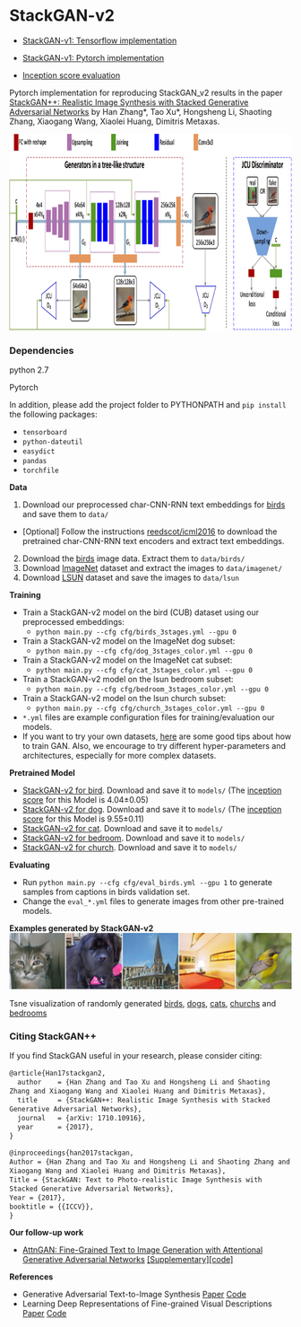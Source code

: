 # StackGAN-v2

- [StackGAN-v1: Tensorflow implementation](https://github.com/hanzhanggit/StackGAN)

- [StackGAN-v1: Pytorch implementation](https://github.com/hanzhanggit/StackGAN-Pytorch)

- [Inception score evaluation](https://github.com/hanzhanggit/StackGAN-inception-model)


Pytorch implementation for reproducing StackGAN_v2 results in the paper [StackGAN++: Realistic Image Synthesis with Stacked Generative Adversarial Networks](https://arxiv.org/abs/1710.10916) by Han Zhang*, Tao Xu*, Hongsheng Li, Shaoting Zhang, Xiaogang Wang,   Xiaolei Huang, Dimitris Metaxas.

<img src="examples/framework.jpg" width="900px" height="350px"/>



### Dependencies
python 2.7

Pytorch

In addition, please add the project folder to PYTHONPATH and `pip install` the following packages:
- `tensorboard`
- `python-dateutil`
- `easydict`
- `pandas`
- `torchfile`



**Data**

1. Download our preprocessed char-CNN-RNN text embeddings for [birds](https://drive.google.com/open?id=0B3y_msrWZaXLT1BZdVdycDY5TEE) and save them to `data/`
  - [Optional] Follow the instructions [reedscot/icml2016](https://github.com/reedscot/icml2016) to download the pretrained char-CNN-RNN text encoders and extract text embeddings.
2. Download the [birds](http://www.vision.caltech.edu/visipedia/CUB-200-2011.html) image data. Extract them to `data/birds/`
3. Download [ImageNet](http://image-net.org/download) dataset and extract the images to `data/imagenet/`
4. Download [LSUN](https://github.com/fyu/lsun) dataset and save the images to `data/lsun`




**Training**

- Train a StackGAN-v2 model on the bird (CUB) dataset using our preprocessed embeddings:
  -  `python main.py --cfg cfg/birds_3stages.yml --gpu 0`
- Train a StackGAN-v2 model on the ImageNet dog subset:
  -  `python main.py --cfg cfg/dog_3stages_color.yml --gpu 0`
- Train a StackGAN-v2 model on the ImageNet cat subset:
  -  `python main.py --cfg cfg/cat_3stages_color.yml --gpu 0`
- Train a StackGAN-v2 model on the lsun bedroom subset:
  -  `python main.py --cfg cfg/bedroom_3stages_color.yml --gpu 0`
- Train a StackGAN-v2 model on the lsun church subset:
  -  `python main.py --cfg cfg/church_3stages_color.yml --gpu 0`
- `*.yml` files are example configuration files for training/evaluation our models.
- If you want to try your own datasets, [here](https://github.com/soumith/ganhacks) are some good tips about how to train GAN. Also, we encourage to try different hyper-parameters and architectures, especially for more complex datasets.



**Pretrained Model**
- [StackGAN-v2 for bird](https://drive.google.com/open?id=1s5Yf3nFiXx0lltMFOiJWB6s1LP24RcwH). Download and save it to `models/` (The [inception score](https://github.com/hanzhanggit/StackGAN-inception-model) for this Model is 4.04±0.05)
- [StackGAN-v2 for dog](https://drive.google.com/open?id=1zcwYfvhsKqb8svQDecTbx_mdYy3TG3F0). Download and save it to `models/` (The [inception score](https://github.com/openai/improved-gan/tree/master/inception_score) for this Model is 9.55±0.11)
- [StackGAN-v2 for cat](https://drive.google.com/open?id=1yPX62c-eCLCNxpziGX9qF_V6Verom3v9). Download and save it to `models/`
- [StackGAN-v2 for bedroom](https://drive.google.com/open?id=1Kqowg0ZLZbN1ek5N-YqEw9TlZeI3XV-K). Download and save it to `models/`
- [StackGAN-v2 for church](https://drive.google.com/open?id=13Pw4PZOkiAM5y_KoOwBzlXK9eQ2hHLfT). Download and save it to `models/`



**Evaluating**
- Run `python main.py --cfg cfg/eval_birds.yml --gpu 1` to generate samples from captions in birds validation set.
- Change the `eval_*.yml` files to generate images from other pre-trained models. 


**Examples generated by StackGAN-v2**
![](examples/examples_on_different_datasets.png)

Tsne visualization of randomly generated [birds](https://github.com/hanzhanggit/StackGAN-v2/blob/master/examples/bird_res256_grid50x50.jpg), [dogs](https://github.com/hanzhanggit/StackGAN-v2/blob/master/examples/dog_res256_grid50x50.jpg), [cats](https://github.com/hanzhanggit/StackGAN-v2/blob/master/examples/cat_res256_grid50x50.jpg), [churchs](https://github.com/hanzhanggit/StackGAN-v2/blob/master/examples/church_res256_grid50x50.jpg) and [bedrooms](https://github.com/hanzhanggit/StackGAN-v2/blob/master/examples/bedroom_res256_grid50x50.jpg)

### Citing StackGAN++
If you find StackGAN useful in your research, please consider citing:

```
@article{Han17stackgan2,
  author    = {Han Zhang and Tao Xu and Hongsheng Li and Shaoting Zhang and Xiaogang Wang and Xiaolei Huang and Dimitris Metaxas},
  title     = {StackGAN++: Realistic Image Synthesis with Stacked Generative Adversarial Networks},
  journal   = {arXiv: 1710.10916},
  year      = {2017},
}
```

```
@inproceedings{han2017stackgan,
Author = {Han Zhang and Tao Xu and Hongsheng Li and Shaoting Zhang and Xiaogang Wang and Xiaolei Huang and Dimitris Metaxas},
Title = {StackGAN: Text to Photo-realistic Image Synthesis with Stacked Generative Adversarial Networks},
Year = {2017},
booktitle = {{ICCV}},
}
```

**Our follow-up work**

- [AttnGAN: Fine-Grained Text to Image Generation with Attentional Generative Adversarial Networks](https://arxiv.org/abs/1711.10485) [[Supplementary]](https://1drv.ms/b/s!Aj4exx_cRA4ghK5-kUG-EqH7hgknUA)[[code]](https://github.com/taoxugit/AttnGAN)


**References**

- Generative Adversarial Text-to-Image Synthesis [Paper](https://arxiv.org/abs/1605.05396) [Code](https://github.com/reedscot/icml2016)
- Learning Deep Representations of Fine-grained Visual Descriptions [Paper](https://arxiv.org/abs/1605.05395) [Code](https://github.com/reedscot/cvpr2016)

